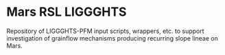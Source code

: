 # Mars RSL LIGGGHTS
Repository of LIGGGHTS-PFM input scripts, wrappers, etc. to support investigation of grainflow mechanisms producing recurring slope lineae on Mars.
